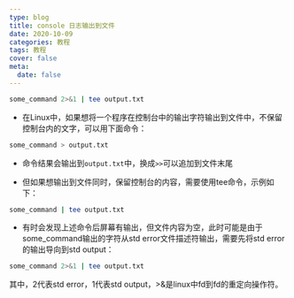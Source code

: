 ```yaml
---
type: blog
title: console 日志输出到文件
date: 2020-10-09
categories: 教程
tags: 教程
cover: false
meta:
  date: false
---
```




```bash
some_command 2>&1 | tee output.txt
```



<!-- more -->

- 在Linux中，如果想将一个程序在控制台中的输出字符输出到文件中，不保留控制台内的文字，可以用下面命令：

```bash
some_command > output.txt
```

- 命令结果会输出到`output.txt`中，换成`>>`可以追加到文件末尾

- 但如果想输出到文件同时，保留控制台的内容，需要使用tee命令，示例如下：

```bash
some_command | tee output.txt
```

- 有时会发现上述命令后屏幕有输出，但文件内容为空，此时可能是由于some_command输出的字符从std error文件描述符输出，需要先将std error的输出导向到std output：

```bash
some_command 2>&1 | tee output.txt
```

其中，2代表std error，1代表std output，>&是linux中fd到fd的重定向操作符。


